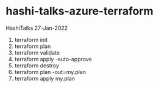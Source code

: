 # hashi-talks-azure-terraform
HashiTalks 27-Jan-2022

1. terraform init
2. terraform plan
3. terraform validate
4. terraform apply -auto-approve
5. terraform destroy
6. terraform plan -out=my.plan
7. terraform apply my.plan